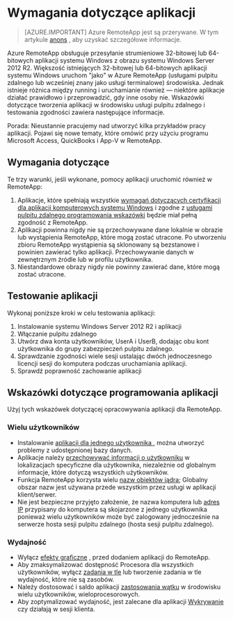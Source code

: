 
<properties
    pageTitle="Wymagania dotyczące aplikacji dla Azure RemoteApp | Microsoft Azure"
    description="Więcej informacji na temat wymagań dotyczących aplikacji, które ma być używany w Azure RemoteApp"
    services="remoteapp"
    documentationCenter=""
    authors="lizap"
    manager="mbaldwin" />

<tags
    ms.service="remoteapp"
    ms.workload="compute"
    ms.tgt_pltfrm="na"
    ms.devlang="na"
    ms.topic="article"
    ms.date="08/15/2016"
    ms.author="elizapo" />



# <a name="app-requirements"></a>Wymagania dotyczące aplikacji

> [AZURE.IMPORTANT]
> Azure RemoteApp jest są przerywane. W tym artykule [anons](https://go.microsoft.com/fwlink/?linkid=821148) , aby uzyskać szczegółowe informacje.

Azure RemoteApp obsługuje przesyłanie strumieniowe 32-bitowej lub 64-bitowych aplikacji systemu Windows z obrazu systemu Windows Server 2012 R2. Większość istniejących 32-bitowej lub 64-bitowych aplikacji systemu Windows uruchom "jako" w Azure RemoteApp (usługami pulpitu zdalnego lub wcześniej znany jako usługi terminalowe) środowiska. Jednak istnieje różnica między running i uruchamianie również — niektóre aplikacje działać prawidłowo i przeprowadzić, gdy inne osoby nie. Wskazówki dotyczące tworzenia aplikacji w środowisku usługi pulpitu zdalnego i testowania zgodności zawiera następujące informacje.

Porada: Nieustannie pracujemy nad utworzyć kilka przykładów pracy aplikacji. Pojawi się nowe tematy, które omówić przy użyciu programu Microsoft Access, QuickBooks i App-V w RemoteApp.

## <a name="requirements"></a>Wymagania dotyczące
Te trzy warunki, jeśli wykonane, pomocy aplikacji uruchomić również w RemoteApp:

1.  Aplikacje, które spełniają wszystkie [wymagań dotyczących certyfikacji dla aplikacji komputerowych systemu Windows](https://msdn.microsoft.com/library/windows/desktop/hh749939.aspx) i zgodne z [usługami pulpitu zdalnego programowania wskazówki](https://msdn.microsoft.com/library/aa383490.aspx) będzie miał pełną zgodność z RemoteApp.
2.  Aplikacji powinna nigdy nie są przechowywane dane lokalnie w obrazie lub wystąpienia RemoteApp, które mogą zostać utracone.  Po utworzeniu zbioru RemoteApp wystąpienia są sklonowany są bezstanowe i powinien zawierać tylko aplikacji. Przechowywanie danych w zewnętrznym źródle lub w profilu użytkownika.
3.  Niestandardowe obrazy nigdy nie powinny zawierać dane, które mogą zostać utracone.  

## <a name="testing-your-apps"></a>Testowanie aplikacji
Wykonaj poniższe kroki w celu testowania aplikacji:

1.  Instalowanie systemu Windows Server 2012 R2 i aplikacji
2.  Włączanie pulpitu zdalnego
3.  Utwórz dwa konta użytkowników, UserA i UserB, dodając obu kont użytkownika do grupy zabezpieczeń pulpitu zdalnego.
4.  Sprawdzanie zgodności wiele sesji ustalając dwóch jednoczesnego licencji sesji do komputera podczas uruchamiania aplikacji.
5.  Sprawdź poprawność zachowanie aplikacji

## <a name="application-development-guidelines"></a>Wskazówki dotyczące programowania aplikacji
Użyj tych wskazówek dotyczącej opracowywania aplikacji dla RemoteApp.

### <a name="multiple-users"></a>Wielu użytkowników

- Instalowanie [aplikacji dla jednego użytkownika ](https://msdn.microsoft.com/library/aa380661.aspx), można utworzyć problemy z udostępnionej bazy danych.
- Aplikacje należy [przechowywać informacji o użytkowniku](https://msdn.microsoft.com/library/aa383452.aspx) w lokalizacjach specyficzne dla użytkownika, niezależnie od globalnym informacje, które dotyczą wszystkich użytkowników.
- Funkcja RemoteApp korzysta wielu [nazw obiektów jądra](https://msdn.microsoft.com/library/aa382954.aspx); Globalny obszar nazw jest używana przede wszystkim przez usługi w aplikacji klient/serwer.
- Nie jest bezpieczne przyjęto założenie, że nazwa komputera lub [adres IP](https://msdn.microsoft.com/library/aa382942.aspx) przypisany do komputera są skojarzone z jednego użytkownika ponieważ wielu użytkowników może być zalogowany jednocześnie na serwerze hosta sesji pulpitu zdalnego (hosta sesji pulpitu zdalnego).

### <a name="performance"></a>Wydajność
- Wyłącz [efekty graficzne](https://msdn.microsoft.com/library/aa380822.aspx) , przed dodaniem aplikacji do RemoteApp.
- Aby zmaksymalizować dostępność Procesora dla wszystkich użytkowników, wyłącz [zadania w tle](https://msdn.microsoft.com/library/aa380665.aspx) lub tworzenie zadania w tle wydajność, które nie są zasobów.
- Należy dostosować i saldo aplikacji [zastosowania wątku](https://msdn.microsoft.com/library/aa383520.aspx) w środowisku wielu użytkowników, wieloprocesorowych.
- Aby zoptymalizować wydajność, jest zalecane dla aplikacji [Wykrywanie](https://msdn.microsoft.com/library/aa380798.aspx) czy działają w sesji klienta.
